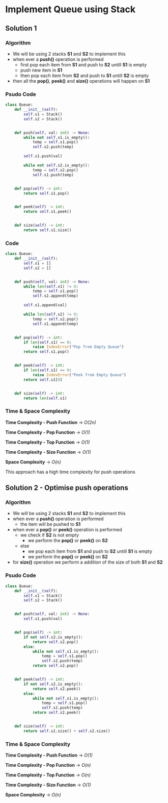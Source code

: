# Implement Queue using Stack

## Solution 1

### Algorithm

- We will be using 2 stacks **S1** and **S2** to implement this
- when ever a **push()** operation is performed
  - first pop each item from **S1** and push to **S2** untill **S1** is empty
  - push new item in **S1**
  - then pop each item from **S2** and push to **S1** untill **S2** is empty
- then all the **pop()**, **peek()** and **size()** operations will happen on **S1**

### Psudo Code

```py
class Queue:
    def __init__(self):
        self.s1 = Stack()
        self.s2 = Stack()


    def push(self, val: int) -> None:
        while not self.s1.is_empty():
            temp = self.s1.pop()
            self.s2.push(temp)

        self.s1.push(val)

        while not self.s2.is_empty():
            temp = self.s2.pop()
            self.s1.push(temp)


    def pop(self) -> int:
        return self.s1.pop()


    def peek(self) -> int:
        return self.s1.peek()


    def size(self) -> int:
        return self.s1.size()
```

### Code

```py
class Queue:
    def __init__(self):
        self.s1 = []
        self.s2 = []


    def push(self, val: int) -> None:
        while len(self.s1) != 0:
            temp = self.s1.pop()
            self.s2.append(temp)

        self.s1.append(val)

        while len(self.s2) != 0:
            temp = self.s2.pop()
            self.s1.append(temp)


    def pop(self) -> int:
        if len(self.s1) == 0:
            raise IndexError("Pop from Empty Queue")
        return self.s1.pop()


    def peek(self) -> int:
        if len(self.s1) == 0:
            raise IndexError("Peek from Empty Queue")
        return self.s1[0]


    def size(self) -> int:
        return len(self.s1)
```

### Time & Space Complexity

**Time Complexity - Push Function** -> _O(2n)_

**Time Complexity - Pop Function** -> _O(1)_

**Time Complexity - Top Function** -> _O(1)_

**Time Complexity - Size Function** -> _O(1)_

**Space Complexity** -> _O(n)_

This approach has a high time complexity for push operations

## Solution 2 - Optimise push operations

### Algorithm

- We will be using 2 stacks **S1** and **S2** to implement this
- when ever a **push()** operation is performed
  - the item will be pushed to **S1**
- when ever a **pop()** or **peek()** operation is performed
  - we check if **S2** is not empty
    - we perform the **pop()** or **peek()** on **S2**
  - else
    - we pop each item from **S1** and push to **S2** untill **S1** is empty
    - we perform the **pop()** or **peek()** on **S2**
- for **size()** operation we perform a addition of the size of both **S1** and **S2**

### Psudo Code

```py
class Queue:
    def __init__(self):
        self.s1 = Stack()
        self.s2 = Stack()


    def push(self, val: int) -> None:
        self.s1.push(val)


    def pop(self) -> int:
        if not self.s2.is_empty():
            return self.s2.pop()
        else:
            while not self.s1.is_empty():
                temp = self.s1.pop()
                self.s2.push(temp)
            return self.s2.pop()


    def peek(self) -> int:
        if not self.s2.is_empty():
            return self.s2.peek()
        else:
            while not self.s1.is_empty():
                temp = self.s1.pop()
                self.s2.push(temp)
            return self.s2.peek()


    def size(self) -> int:
        return self.s1.size() + self.s2.size()
```

### Time & Space Complexity

**Time Complexity - Push Function** -> _O(1)_

**Time Complexity - Pop Function** -> _O(n)_

**Time Complexity - Top Function** -> _O(n)_

**Time Complexity - Size Function** -> _O(1)_

**Space Complexity** -> _O(n)_
